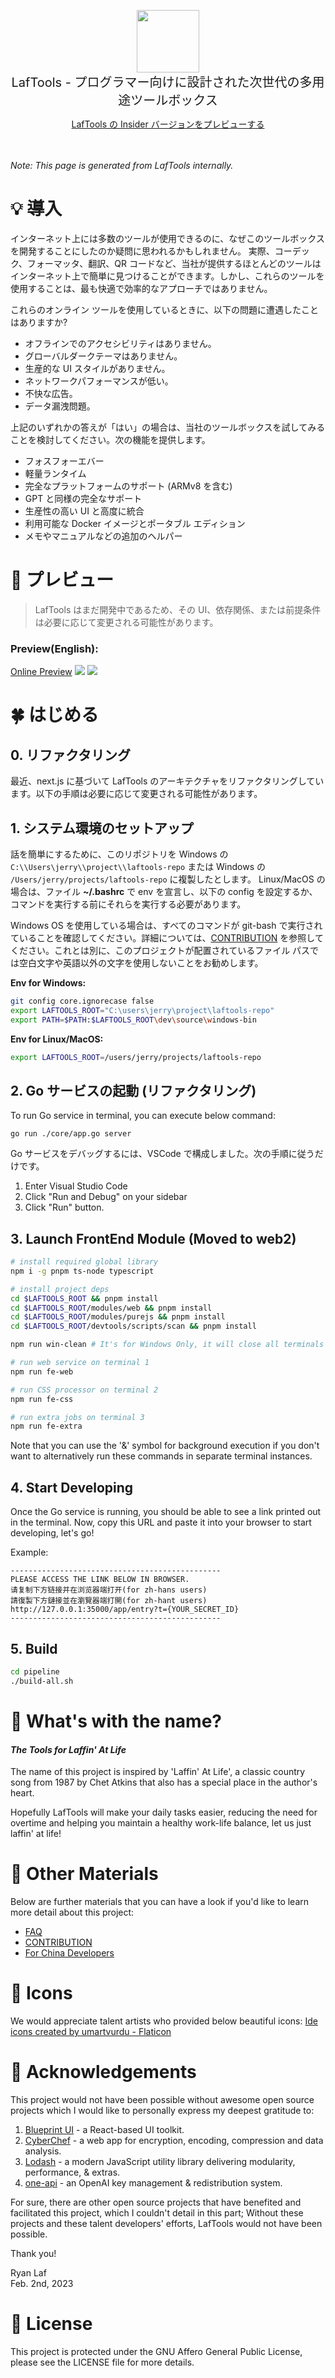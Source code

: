 <p align="center">
<img width="100" src="https://github.com/work7z/LafTools/blob/dev/modules/web2/public/static/icon.png?raw=true"></img>
<br>
<span style="font-size:20px">LafTools - プログラマー向けに設計された次世代の多用途ツールボックス
</span>
<center>
<div style="text-align:center;">
<a target="_blank" href="http://cloud.laf-tools.com">LafTools の Insider バージョンをプレビューする</a>
</div>
</center>
<br><br>
</p>

<i>Note: This page is generated from LafTools internally.</i>

# 💡 導入

インターネット上には多数のツールが使用できるのに、なぜこのツールボックスを開発することにしたのか疑問に思われるかもしれません。 実際、コーデック、フォーマッタ、翻訳、QR コードなど、当社が提供するほとんどのツールはインターネット上で簡単に見つけることができます。しかし、これらのツールを使用することは、最も快適で効率的なアプローチではありません。

これらのオンライン ツールを使用しているときに、以下の問題に遭遇したことはありますか?

- オフラインでのアクセシビリティはありません。
- グローバルダークテーマはありません。
- 生産的な UI スタイルがありません。
- ネットワークパフォーマンスが低い。
- 不快な広告。
- データ漏洩問題。

上記のいずれかの答えが「はい」の場合は、当社のツールボックスを試してみることを検討してください。次の機能を提供します。

- フォスフォーエバー
- 軽量ランタイム
- 完全なプラットフォームのサポート (ARMv8 を含む)
- GPT と同様の完全なサポート
- 生産性の高い UI と高度に統合
- 利用可能な Docker イメージとポータブル エディション
- メモやマニュアルなどの追加のヘルパー

# 🌠 プレビュー

> LafTools はまだ開発中であるため、その UI、依存関係、または前提条件は必要に応じて変更される可能性があります。

### Preview(English):

[Online Preview](http://cloud.laf-tools.com)
![](https://github.com/work7z/LafTools/blob/dev/devtools/images/preview.png?raw=true)
![](https://github.com/work7z/LafTools/blob/dev/devtools/images/preview-dark.png?raw=true)

# 🍀 はじめる

## 0. リファクタリング

最近、next.js に基づいて LafTools のアーキテクチャをリファクタリングしています。以下の手順は必要に応じて変更される可能性があります。

## 1. システム環境のセットアップ

話を簡単にするために、このリポジトリを Windows の `C:\\Users\jerry\\project\\laftools-repo` または Windows の `/Users/jerry/projects/laftools-repo` に複製したとします。 Linux/MacOS の場合は、ファイル **~/.bashrc** で env を宣言し、以下の config を設定するか、コマンドを実行する前にそれらを実行する必要があります。

Windows OS を使用している場合は、すべてのコマンドが git-bash で実行されていることを確認してください。詳細については、[CONTRIBUTION](./docs/CONTRIBUTION.md) を参照してください。これとは別に、このプロジェクトが配置されているファイル パスでは空白文字や英語以外の文字を使用しないことをお勧めします。

**Env for Windows:**

```bash
git config core.ignorecase false
export LAFTOOLS_ROOT="C:\users\jerry\project\laftools-repo"
export PATH=$PATH:$LAFTOOLS_ROOT\dev\source\windows-bin
```

**Env for Linux/MacOS:**

```bash
export LAFTOOLS_ROOT=/users/jerry/projects/laftools-repo
```

## 2. Go サービスの起動 (リファクタリング)

To run Go service in terminal, you can execute below command:

```shell
go run ./core/app.go server
```

Go サービスをデバッグするには、VSCode で構成しました。次の手順に従うだけです。

1. Enter Visual Studio Code
2. Click "Run and Debug" on your sidebar
3. Click "Run" button.

## 3. Launch FrontEnd Module (Moved to web2)

```bash
# install required global library
npm i -g pnpm ts-node typescript

# install project deps
cd $LAFTOOLS_ROOT && pnpm install
cd $LAFTOOLS_ROOT/modules/web && pnpm install
cd $LAFTOOLS_ROOT/modules/purejs && pnpm install
cd $LAFTOOLS_ROOT/devtools/scripts/scan && pnpm install

npm run win-clean # It's for Windows Only, it will close all terminals and previous processes.

# run web service on terminal 1
npm run fe-web

# run CSS processor on terminal 2
npm run fe-css

# run extra jobs on terminal 3
npm run fe-extra

```

Note that you can use the '&' symbol for background execution if you don't want to alternatively run these commands in separate terminal instances.

## 4. Start Developing

Once the Go service is running, you should be able to see a link printed out in the terminal. Now, copy this URL and paste it into your browser to start developing, let's go!

Example:

```output
-----------------------------------------------
PLEASE ACCESS THE LINK BELOW IN BROWSER.
请复制下方链接并在浏览器端打开(for zh-hans users)
請復製下方鏈接並在瀏覽器端打開(for zh-hant users)
http://127.0.0.1:35000/app/entry?t={YOUR_SECRET_ID}
-----------------------------------------------
```

## 5. Build

```bash
cd pipeline
./build-all.sh
```

# 🌱 What's with the name?

#### _The Tools for Laffin' At Life_

The name of this project is inspired by 'Laffin' At Life', a classic country song from 1987 by Chet Atkins that also has a special place in the author's heart.

Hopefully LafTools will make your daily tasks easier, reducing the need for overtime and helping you maintain a healthy work-life balance, let us just laffin' at life!

# 📑 Other Materials

Below are further materials that you can have a look if you'd like to learn more detail about this project:

- [FAQ](./docs/FAQ.md)
- [CONTRIBUTION](./docs/ja/CONTRIBUTION.md)
- [For China Developers](devtools/notes/common/issues.md)

# 💐 Icons

We would appreciate talent artists who provided below beautiful icons:
<a href="https://www.flaticon.com/free-icons/ide" title="ide icons">Ide icons created by umartvurdu - Flaticon</a>

# 🙏 Acknowledgements

This project would not have been possible without awesome open source projects which I would like to personally express my deepest gratitude to:

1. [Blueprint UI](https://blueprintjs.com/) - a React-based UI toolkit.
1. [CyberChef](https://github.com/gchq/CyberChef/tree/master) - a web app for encryption, encoding, compression and data analysis.
1. [Lodash](https://github.com/lodash/lodash) - a modern JavaScript utility library delivering modularity, performance, & extras.
1. [one-api](https://github.com/songquanpeng/one-api) - an OpenAI key management & redistribution system.

For sure, there are other open source projects that have benefited and facilitated this project, which I couldn't detail in this part; Without these projects and these talent developers' efforts, LafTools would not have been possible.

Thank you!

Ryan Laf  
Feb. 2nd, 2023

# 🪪 License

This project is protected under the GNU Affero General Public License, please see the LICENSE file for more details.
